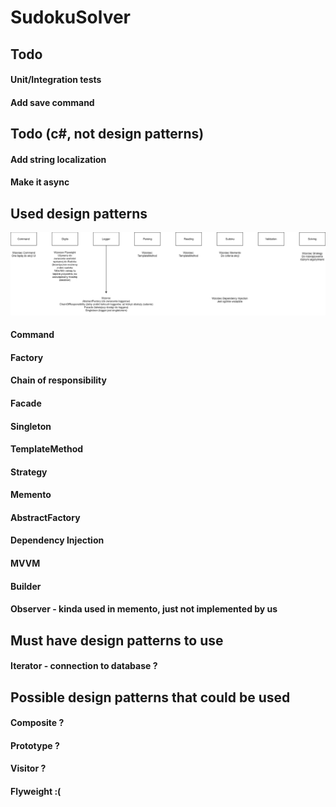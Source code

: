 # SudokuSolver

## Todo

#### Unit/Integration tests
#### Add save command

## Todo (c#, not design patterns)
#### Add string localization
#### Make it async

## Used design patterns
![Used design patterns](SudokuSolver.png "Patterns")

#### Command
#### Factory
#### Chain of responsibility
#### Facade
#### Singleton
#### TemplateMethod
#### Strategy
#### Memento
#### AbstractFactory
#### Dependency Injection
#### MVVM
#### Builder
#### Observer - kinda used in memento, just not implemented by us

## Must have design patterns to use

#### Iterator - connection to database ?

## Possible design patterns that could be used

#### Composite ?
#### Prototype ?
#### Visitor ?
#### Flyweight :(